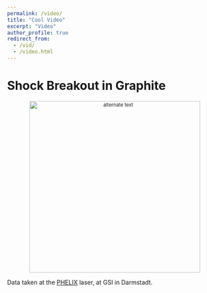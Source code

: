 ```yaml
---
permalink: /video/
title: "Cool Video"
excerpt: "Video"
author_profile: true
redirect_from: 
  - /vid/
  - /video.html
---
```



Shock Breakout in Graphite
======

<div style="width:400 px; font-size:80%; text-align:center;"><img src="https://njhartley.github.io/images/17153.gif" alt="alternate text" width="400" /><br></div>

Data taken at the [PHELIX](https://www.gsi.de/work/forschung/appamml/plasmaphysikphelix/phelix.htm) laser, at GSI in Darmstadt.



